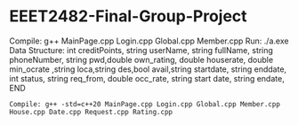 # EEET2482-Final-Group-Project
Compile: g++ MainPage.cpp Login.cpp Global.cpp Member.cpp
Run: ./a.exe
Data Structure: int creditPoints, string userName, string fullName, 
    string phoneNumber, string pwd,double own_rating, double houserate, double min_ocrate
    ,string loca,string des,bool avail,string startdate, string enddate, int status, string req_from, double occ_rate, string start date, string endate, END
    
    Compile: g++ -std=c++20 MainPage.cpp Login.cpp Global.cpp Member.cpp House.cpp Date.cpp Request.cpp Rating.cpp
    
